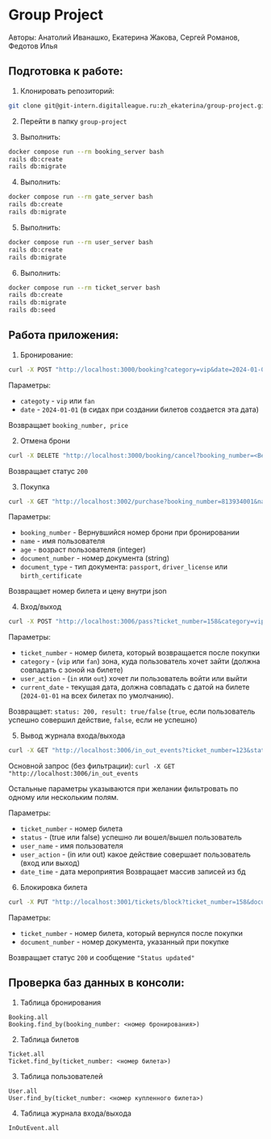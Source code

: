 
# Group Project
Авторы: Анатолий Иванашко, Екатерина Жакова, Сергей Романов, Федотов Илья

## Подготовка к работе: 
1. Клонировать репозиторий:
```bash
git clone git@git-intern.digitalleague.ru:zh_ekaterina/group-project.git
```

2. Перейти в папку `group-project` 

3. Выполнить: 
```bash
docker compose run --rm booking_server bash 
rails db:create 
rails db:migrate
```

4. Выполнить:
```bash
docker compose run --rm gate_server bash 
rails db:create 
rails db:migrate
```

5. Выполнить:
```bash
docker compose run --rm user_server bash 
rails db:create 
rails db:migrate
```

6. Выполнить:
```bash
docker compose run --rm ticket_server bash 
rails db:create 
rails db:migrate 
rails db:seed
```
 
## Работа приложения: 
1. Бронирование:
```bash
curl -X POST "http://localhost:3000/booking?category=vip&date=2024-01-01"
```

Параметры: 
+ `categoty` - `vip` или `fan`
+ `date` - `2024-01-01` (в сидах при создании билетов создается эта дата) 

Возвращает `booking_number, price`
 
2. Отмена брони 
```bash
curl -X DELETE "http://localhost:3000/booking/cancel?booking_number=<Вернувшийся номер брони при бронировании>"
```
Возвращает статус `200`
 
3. Покупка
```bash
curl -X GET "http://localhost:3002/purchase?booking_number=813934001&name=alex&age=20&document_number=441991&document_type=passport"
```
Параметры:
+ `booking_number` - Вернувшийся номер брони при бронировании
+ `name` - имя пользователя 
+ `age` - возраст пользователя (integer) 
+ `document_number` - номер документа (string) 
+ `document_type` - тип документа: `passport`, `driver_license` или `birth_certificate`

Возвращает номер билета и цену внутри json 
 
4. Вход/выход
```bash
curl -X POST "http://localhost:3006/pass?ticket_number=158&category=vip&user_action=in&current_date=2024-01-01"
```
Параметры:
+ `ticket_number` - номер билета, который возвращается после покупки 
+ `category` - (`vip` или `fan`) зона, куда пользователь хочет зайти (должна совпадать с зоной на билете) 
+ `user_action` - (`in` или `out`) хочет ли пользователь войти или выйти 
+ `current_date` - текущая дата, должна совпадать с датой на билете (`2024-01-01` на всех билетах по умолчанию). 

Возвращает: `status: 200, result: true/false` (`true`, если пользователь успешно совершил действие, `false`, если не успешно) 
 
5. Вывод журнала входа/выхода
```bash
curl -X GET "http://localhost:3006/in_out_events?ticket_number=123&status=true&user_name=Ivan&user_action=in&date_time=2024-01-01"
```
Основной запрос (без фильтрации): `curl -X GET "http://localhost:3006/in_out_events`

Остальные параметры указываются при желании фильтровать по одному или нескольким полям.

Параметры:
+ `ticket_number` - номер билета 
+ `status` - (true или false) успешно ли вошел/вышел пользователь 
+ `user_name` - имя пользователя 
+ `user_action` - (in или out) какое действие совершает пользователь (вход или выход) 
+ `date_time` - дата мероприятия 
Возвращает массив записей из бд 
 
6. Блокировка билета
```bash
curl -X PUT "http://localhost:3001/tickets/block?ticket_number=158&document_number=441991"
``` 
Параметры:
+ `ticket_number` - номер билета, который вернулся после покупки 
+ `document_number` - номер документа, указанный при покупке 

Возвращает статус `200` и сообщение `"Status updated"`

## Проверка баз данных в консоли:
1. Таблица бронирования
```
Booking.all
Booking.find_by(booking_number: <номер бронирования>)
```

2. Таблица билетов
```
Ticket.all
Ticket.find_by(ticket_number: <номер билета>)
```

3. Таблица пользователей
```
User.all
User.find_by(ticket_number: <номер купленного билета>)
```

4. Таблица журнала входа/выхода
```
InOutEvent.all
```